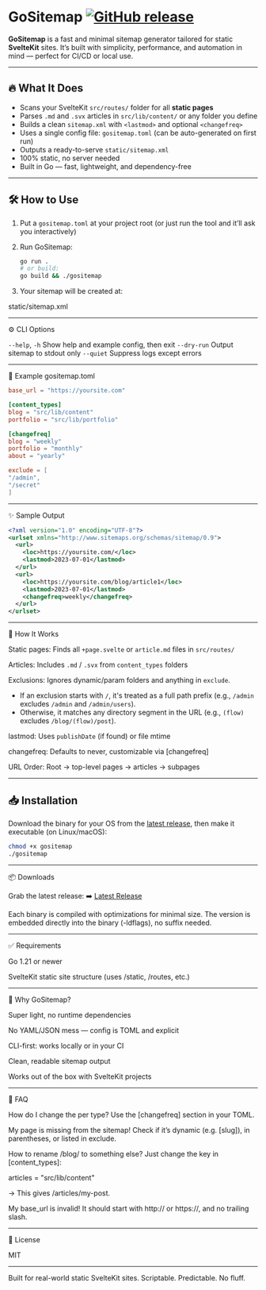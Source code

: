 # GoSitemap [![GitHub release](https://img.shields.io/github/v/release/lelabdev/gositemap)](https://github.com/lelabdev/gositemap/releases/latest)

**GoSitemap** is a fast and minimal sitemap generator tailored for static **SvelteKit** sites.
It’s built with simplicity, performance, and automation in mind — perfect for CI/CD or local use.

---

## 🔥 What It Does

- Scans your SvelteKit `src/routes/` folder for all **static pages**
- Parses `.md` and `.svx` articles in `src/lib/content/` or any folder you define
- Builds a clean `sitemap.xml` with `<lastmod>` and optional `<changefreq>`
- Uses a single config file: `gositemap.toml` (can be auto-generated on first run)
- Outputs a ready-to-serve `static/sitemap.xml`
- 100% static, no server needed
- Built in Go — fast, lightweight, and dependency-free

---

## 🛠 How to Use

1. Put a `gositemap.toml` at your project root
   (or just run the tool and it’ll ask you interactively)

2. Run GoSitemap:

   ```sh
   go run .
   # or build:
   go build && ./gositemap

   ```

3. Your sitemap will be created at:

static/sitemap.xml

---

⚙️ CLI Options

`--help`, `-h` Show help and example config, then exit
`--dry-run` Output sitemap to stdout only
`--quiet` Suppress logs except errors

---

🧠 Example gositemap.toml

```toml
base_url = "https://yoursite.com"

[content_types]
blog = "src/lib/content"
portfolio = "src/lib/portfolio"

[changefreq]
blog = "weekly"
portfolio = "monthly"
about = "yearly"

exclude = [
"/admin",
"/secret"
]
```

---

✨ Sample Output

```xml
<?xml version="1.0" encoding="UTF-8"?>
<urlset xmlns="http://www.sitemaps.org/schemas/sitemap/0.9">
  <url>
    <loc>https://yoursite.com/</loc>
    <lastmod>2023-07-01</lastmod>
  </url>
  <url>
    <loc>https://yoursite.com/blog/article1</loc>
    <lastmod>2023-07-01</lastmod>
    <changefreq>weekly</changefreq>
  </url>
</urlset>
```

---

🧩 How It Works

Static pages: Finds all `+page.svelte` or `article.md` files in `src/routes/`

Articles: Includes `.md` / `.svx` from `content_types` folders

Exclusions: Ignores dynamic/param folders and anything in `exclude`.

  - If an exclusion starts with `/`, it's treated as a full path prefix (e.g., `/admin` excludes `/admin` and `/admin/users`).
  - Otherwise, it matches any directory segment in the URL (e.g., `(flow)` excludes `/blog/(flow)/post`).

lastmod: Uses `publishDate` (if found) or file mtime

changefreq: Defaults to never, customizable via [changefreq]

URL Order: Root → top-level pages → articles → subpages

---

## 📥 Installation

Download the binary for your OS from the [latest release](https://github.com/lelab/GoSitemap/releases/latest),
then make it executable (on Linux/macOS):

```sh
chmod +x gositemap
./gositemap
```

---

📦 Downloads

Grab the latest release:
➡️ [Latest Release](https://github.com/lelabdev/gositemap/releases/latest)

Each binary is compiled with optimizations for minimal size.
The version is embedded directly into the binary (-ldflags), no suffix needed.

---

✅ Requirements

Go 1.21 or newer

SvelteKit static site structure (uses /static, /routes, etc.)

---

🤔 Why GoSitemap?

Super light, no runtime dependencies

No YAML/JSON mess — config is TOML and explicit

CLI-first: works locally or in your CI

Clean, readable sitemap output

Works out of the box with SvelteKit projects

---

💬 FAQ

How do I change the <changefreq> per type?
Use the [changefreq] section in your TOML.

My page is missing from the sitemap!
Check if it’s dynamic (e.g. [slug]), in parentheses, or listed in exclude.

How to rename /blog/ to something else?
Just change the key in [content_types]:

articles = "src/lib/content"

→ This gives /articles/my-post.

My base_url is invalid!
It should start with http:// or https://, and no trailing slash.

---

🪪 License

MIT

---

Built for real-world static SvelteKit sites.
Scriptable. Predictable. No fluff.

